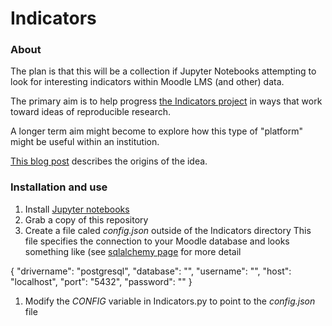 # Indicators

### About

The plan is that this will be a collection if Jupyter Notebooks attempting to look for interesting indicators within Moodle LMS (and other) data. 

The primary aim is to help progress [the Indicators project](https://indicatorsproject.wordpress.com/) in ways that work toward ideas of reproducible research.

A longer term aim might become to explore how this type of "platform" might be useful within an institution.

[This blog post](http://djon.es/blog/2017/03/08/thinking-about-more-reproducible-research-and-learning-analytics/) describes the origins of the idea.

### Installation and use

1. Install [Jupyter notebooks](http://jupyter.org/install.html)
1. Grab a copy of this repository
1. Create a file caled *config.json* outside of the Indicators directory
  This file specifies the connection to your Moodle database and looks something like (see [sqlalchemy page](http://docs.sqlalchemy.org/en/latest/core/engines.html#database-urls) for more detail  

  {
    "drivername": "postgresql",
    "database": "",
    "username": "",
    "host": "localhost",
    "port": "5432",
    "password": ""
  }
1. Modify the *CONFIG* variable in Indicators.py to point to the *config.json* file


